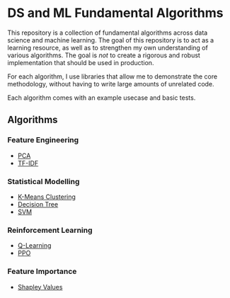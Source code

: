 # DS and ML Fundamental Algorithms
This repository is a collection of fundamental algorithms across data science and machine learning. The goal of this repository is to act as a learning resource, as well as to strengthen my own understanding of various algorithms. The goal is *not* to create a rigorous and robust implementation that should be used in production.

For each algorithm, I use libraries that allow me to demonstrate the core methodology, without having to write large amounts of unrelated code.

Each algorithm comes with an example usecase and basic tests.

## Algorithms
### Feature Engineering
* [PCA](./pca/)
* [TF-IDF](./tf_idf/)
### Statistical Modelling
* [K-Means Clustering](./k-means-clustering/)
* [Decision Tree](./decision_tree)
* [SVM](./svm/)
### Reinforcement Learning
* [Q-Learning](./q_learning/)
* [PPO](./ppo/)
### Feature Importance
* [Shapley Values](./shapley/)
